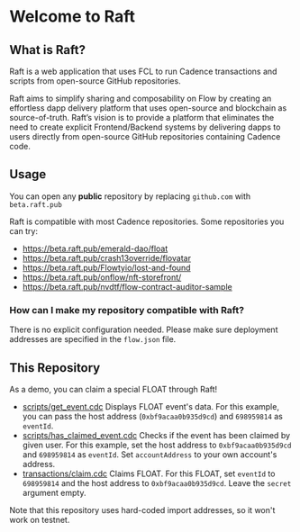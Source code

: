 # Welcome to Raft

## What is Raft?
Raft is a web application that uses FCL to run Cadence transactions and scripts from open-source GitHub repositories.

Raft aims to simplify sharing and composability on Flow by creating an effortless dapp delivery platform that uses open-source and blockchain as source-of-truth. Raft’s vision is to provide a platform that eliminates the need to create explicit  Frontend/Backend systems by delivering dapps to users directly from open-source GitHub repositories containing Cadence code.

## Usage
You can open any **public** repository by replacing `github.com` with `beta.raft.pub`

Raft is compatible with most Cadence repositories. Some repositories you can try:
* https://beta.raft.pub/emerald-dao/float
* https://beta.raft.pub/crash13override/flovatar
* https://beta.raft.pub/Flowtyio/lost-and-found
* https://beta.raft.pub/onflow/nft-storefront/
* https://beta.raft.pub/nvdtf/flow-contract-auditor-sample

### How can I make my repository compatible with Raft?
There is no explicit configuration needed. Please make sure deployment addresses are specified in the `flow.json` file.

## This Repository
As a demo, you can claim a special FLOAT through Raft!
* [scripts/get_event.cdc](scripts/get_event.cdc)
    Displays FLOAT event's data. For this example, you can pass the host address (`0xbf9acaa0b935d9cd`) and `698959814` as `eventId`.
* [scripts/has_claimed_event.cdc](scripts/has_claimed_event.cdc)
    Checks if the event has been claimed by given user. For this example, set the host address to `0xbf9acaa0b935d9cd` and `698959814` as `eventId`. Set `accountAddress` to your own account's address.
* [transactions/claim.cdc](transactions/claim.cdc)
    Claims FLOAT. For this FLOAT, set `eventId` to `698959814` and the host address to `0xbf9acaa0b935d9cd`. Leave the `secret` argument empty.

Note that this repository uses hard-coded import addresses, so it won't work on testnet.